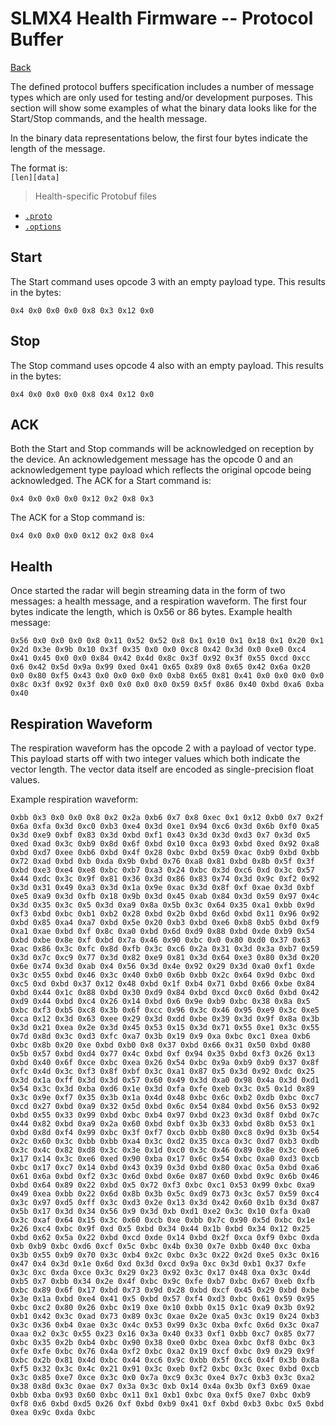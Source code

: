 # SLMX4 Health Firmware -- Protocol Buffer

[Back](../)

The defined protocol buffers specification includes a number of message types which are only used for testing and/or development purposes. This section will show some examples of what the binary data looks like for the Start/Stop commands, and the health message.

In the binary data representations below, the first four bytes indicate the length of the message. 

The format is:  
`[len][data]`

> Health-specific Protobuf files

- [`.proto`](slmx4_usb_vcom.proto)
- [`.options`](slmx4_usb_vcom.options)

## Start
The Start command uses opcode 3 with an empty payload type. This results in the bytes:
```
0x4 0x0 0x0 0x0 0x8 0x3 0x12 0x0
```

## Stop
The Stop command uses opcode 4 also with an empty payload. This results in the bytes:
```
0x4 0x0 0x0 0x0 0x8 0x4 0x12 0x0
```
## ACK
Both the Start and Stop commands will be acknowledged on reception by the device. An acknowledgement message has the opcode 0 and an acknowledgement type payload which reflects the original opcode being acknowledged.
The ACK for a Start command is:
```
0x4 0x0 0x0 0x0 0x12 0x2 0x8 0x3
```
The ACK for a Stop command is:
```
0x4 0x0 0x0 0x0 0x12 0x2 0x8 0x4
```

## Health
Once started the radar will begin streaming data in the form of two messages: a health message, and a respiration waveform.
The first four bytes indicate the length, which is 0x56 or 86 bytes.
Example health message:
```
0x56 0x0 0x0 0x0 0x8 0x11 0x52 0x52 0x8 0x1 0x10 0x1 0x18 0x1 0x20 0x1 0x2d 0x3e 0x9b 0x10 0x3f 0x35 0x0 0x0 0xc8 0x42 0x3d 0x0 0xe0 0xc4 0x41 0x45 0x0 0x0 0x84 0x42 0x4d 0x8c 0x3f 0x92 0x3f 0x55 0xcd 0xcc 0x6 0x42 0x5d 0x9a 0x99 0xed 0x41 0x65 0x89 0x8 0x65 0x42 0x6a 0x20 0x0 0x80 0xf5 0x43 0x0 0x0 0x0 0x0 0xb8 0x65 0x81 0x41 0x0 0x0 0x0 0x0 0x8c 0x3f 0x92 0x3f 0x0 0x0 0x0 0x0 0x59 0x5f 0x86 0x40 0xbd 0xa6 0xba 0x40
``` 

## Respiration Waveform
The respiration waveform has the opcode 2 with a payload of vector type. This payload starts off with two integer values which both indicate the vector length. The vector data itself are encoded as single-precision float values.

Example respiration waveform:
```
0xbb 0x3 0x0 0x0 0x8 0x2 0x2a 0xb6 0x7 0x8 0xec 0x1 0x12 0xb0 0x7 0x2f 0x6a 0xfa 0x3d 0xc0 0xb3 0xe4 0x3d 0xe1 0x94 0xc6 0x3d 0x6b 0xf0 0xa5 0x3d 0xe9 0xbf 0x83 0x3d 0xbd 0xf1 0x43 0x3d 0x3d 0xd3 0x7 0x3d 0x5 0xed 0xad 0x3c 0xb9 0x8d 0x6f 0xbd 0x10 0xca 0x93 0xbd 0xed 0x92 0xa8 0xbd 0xd7 0xee 0xb6 0xbd 0x4f 0x28 0xbc 0xbd 0x59 0xac 0xb9 0xbd 0xbb 0x72 0xad 0xbd 0xb 0xda 0x9b 0xbd 0x76 0xa8 0x81 0xbd 0x8b 0x5f 0x3f 0xbd 0xe3 0xe4 0xe8 0xbc 0xb7 0xa3 0x24 0xbc 0x3d 0xc6 0xd 0x3c 0x57 0x44 0xdc 0x3c 0x9f 0x81 0x36 0x3d 0x86 0x83 0x74 0x3d 0x9c 0xf2 0x92 0x3d 0x31 0x49 0xa3 0x3d 0x1a 0x9e 0xac 0x3d 0x8f 0xf 0xae 0x3d 0xbf 0xe5 0xa9 0x3d 0xfb 0x18 0x9b 0x3d 0x45 0xab 0x84 0x3d 0x59 0x97 0x4c 0x3d 0x35 0x3c 0x5 0x3d 0xa9 0x8a 0x5b 0x3c 0x64 0x35 0xa1 0xbb 0x9d 0xf3 0xbd 0xbc 0xb1 0xb2 0x28 0xbd 0x2b 0xbd 0x6d 0xbd 0x11 0x96 0x92 0xbd 0x85 0xa4 0xa7 0xbd 0x5e 0x20 0xb3 0xbd 0xe6 0xb8 0xb5 0xbd 0xf9 0xa1 0xae 0xbd 0xf 0x8c 0xa0 0xbd 0x6d 0xd9 0x88 0xbd 0xde 0xb9 0x54 0xbd 0xbe 0x8e 0xf 0xbd 0x7a 0x46 0x90 0xbc 0x0 0x80 0xd0 0x37 0x63 0xac 0x86 0x3c 0xfc 0x8d 0xfb 0x3c 0xc6 0x2a 0x31 0x3d 0x3a 0xb7 0x59 0x3d 0x7c 0xc9 0x77 0x3d 0x82 0xe9 0x81 0x3d 0x64 0xe3 0x80 0x3d 0x20 0x6e 0x74 0x3d 0xab 0x4 0x56 0x3d 0x4e 0x92 0x29 0x3d 0xa0 0xf1 0xde 0x3c 0x55 0xbd 0x46 0x3c 0x40 0xb0 0x6b 0xbb 0x2c 0x64 0x9d 0xbc 0xd 0xc5 0xd 0xbd 0x37 0x12 0x48 0xbd 0x1f 0xb4 0x71 0xbd 0x66 0xbe 0x84 0xbd 0x44 0x1c 0x88 0xbd 0x30 0xd9 0x84 0xbd 0xcd 0xc0 0x6d 0xbd 0x42 0xd9 0x44 0xbd 0xc4 0x26 0x14 0xbd 0x6 0x9e 0xb9 0xbc 0x38 0x8a 0x5 0xbc 0xf3 0xb5 0xc8 0x3b 0x6f 0xcc 0x96 0x3c 0x46 0x95 0xe9 0x3c 0xe5 0xca 0x12 0x3d 0x63 0xee 0x29 0x3d 0xdd 0xbe 0x39 0x3d 0x9f 0x8a 0x3b 0x3d 0x21 0xea 0x2e 0x3d 0x45 0x53 0x15 0x3d 0x71 0x55 0xe1 0x3c 0x55 0x7d 0x8d 0x3c 0xd3 0xfc 0xa7 0x3b 0x19 0x9 0xa 0xbc 0xc1 0xea 0xb6 0xbc 0x8b 0x20 0xe 0xbd 0xb0 0x8 0x37 0xbd 0x66 0x31 0x50 0xbd 0x80 0x5b 0x57 0xbd 0xd4 0x77 0x4c 0xbd 0xf 0x94 0x35 0xbd 0xf3 0x26 0x13 0xbd 0x40 0x6f 0xce 0xbc 0xea 0x26 0x54 0xbc 0x9a 0xb9 0xb9 0x37 0x8f 0xfc 0x4d 0x3c 0xf3 0x8f 0xbf 0x3c 0xa1 0x87 0x5 0x3d 0x92 0xdc 0x25 0x3d 0x1a 0xff 0x3d 0x3d 0x57 0x60 0x49 0x3d 0xa0 0x98 0x4a 0x3d 0xd1 0x54 0x3c 0x3d 0xba 0xd6 0x1e 0x3d 0xfa 0xfe 0xeb 0x3c 0x5 0x1d 0x89 0x3c 0x9e 0xf7 0x35 0x3b 0x1a 0x4d 0x48 0xbc 0x6c 0xb2 0xdb 0xbc 0xc7 0xcd 0x27 0xbd 0xa9 0x32 0x5d 0xbd 0x6c 0x54 0x84 0xbd 0x56 0x53 0x92 0xbd 0x55 0x33 0x99 0xbd 0xbc 0xb4 0x97 0xbd 0x23 0x3d 0x8f 0xbd 0x7c 0x44 0x82 0xbd 0xa9 0x2a 0x60 0xbd 0xbf 0x3b 0x33 0xbd 0x8b 0x53 0x1 0xbd 0x8d 0xf4 0x99 0xbc 0x3f 0xf7 0xcb 0xbb 0x80 0xc8 0x9d 0x3b 0x54 0x2c 0x60 0x3c 0xbb 0xbb 0xa4 0x3c 0xd2 0x35 0xca 0x3c 0xd7 0xb3 0xdb 0x3c 0x4c 0x82 0xd8 0x3c 0x3e 0x1d 0xc0 0x3c 0x46 0x89 0x8e 0x3c 0xe6 0x17 0x14 0x3c 0xe6 0xed 0x90 0xba 0x17 0x6c 0x54 0xbc 0xa0 0xd3 0xcb 0xbc 0x17 0xc7 0x14 0xbd 0x43 0x39 0x3d 0xbd 0x80 0xac 0x5a 0xbd 0xa6 0x61 0x6a 0xbd 0xf2 0x3c 0x6d 0xbd 0x6e 0x87 0x60 0xbd 0x9c 0x6b 0x46 0xbd 0x64 0x89 0x22 0xbd 0x5 0x72 0xf3 0xbc 0xc1 0x53 0x99 0xbc 0xa9 0x49 0xea 0xbb 0x22 0x6d 0x8b 0x3b 0x5c 0xd9 0x73 0x3c 0x57 0x59 0xc4 0x3c 0x97 0xd5 0xff 0x3c 0xd3 0x2e 0x13 0x3d 0x42 0x60 0x1b 0x3d 0x87 0x5b 0x17 0x3d 0x34 0x56 0x9 0x3d 0xb 0xd1 0xe2 0x3c 0x10 0xfa 0xa0 0x3c 0xaf 0x64 0x15 0x3c 0x60 0xcb 0xe 0xbb 0x7c 0x90 0x5d 0xbc 0x1e 0x26 0xc4 0xbc 0x9f 0xd 0x5 0xbd 0x34 0x44 0x1b 0xbd 0x34 0x12 0x25 0xbd 0x62 0x5a 0x22 0xbd 0xcd 0xde 0x14 0xbd 0x2f 0xca 0xf9 0xbc 0xda 0xb 0xb9 0xbc 0xd6 0xcf 0x5c 0xbc 0x4b 0x30 0x7e 0xbb 0x40 0xc 0xba 0x3b 0x55 0xb9 0x70 0x3c 0xb4 0x2c 0xbc 0x3c 0x22 0x2d 0xe5 0x3c 0x16 0x47 0x4 0x3d 0x1e 0x6d 0xd 0x3d 0xcd 0x9a 0xc 0x3d 0xb1 0x37 0xfe 0x3c 0xc 0xda 0xce 0x3c 0x29 0x23 0x92 0x3c 0x17 0x48 0xa 0x3c 0x4d 0xb5 0x7 0xbb 0x34 0x2e 0x4f 0xbc 0x9c 0xfe 0xb7 0xbc 0x67 0xeb 0xfb 0xbc 0x89 0x6f 0x17 0xbd 0x73 0x9d 0x28 0xbd 0xcf 0x45 0x29 0xbd 0xbe 0x3e 0x1a 0xbd 0xe4 0x41 0x5 0xbd 0x57 0xf4 0xd3 0xbc 0x61 0x59 0x95 0xbc 0xc2 0x80 0x26 0xbc 0x19 0xe 0x10 0xbb 0x15 0x1c 0xa9 0x3b 0x92 0xb1 0x42 0x3c 0xad 0x73 0x89 0x3c 0xae 0x2e 0xa5 0x3c 0x19 0x24 0xb3 0x3c 0x36 0xb4 0xae 0x3c 0x4c 0x53 0x99 0x3c 0xba 0xfc 0x6d 0x3c 0xa7 0xaa 0x2 0x3c 0x55 0x23 0x16 0x3a 0x40 0x33 0xf1 0xbb 0xc7 0x85 0x77 0xbc 0x35 0x2b 0xb4 0xbc 0x90 0x38 0xe0 0xbc 0xea 0xbc 0xf8 0xbc 0x3 0xfe 0xfe 0xbc 0x76 0x4a 0xf2 0xbc 0xa2 0x19 0xcf 0xbc 0x9 0x29 0x9f 0xbc 0x2b 0x81 0x4d 0xbc 0x44 0xc6 0x9c 0xbb 0x5f 0xc6 0x4f 0x3b 0x8a 0xf5 0x32 0x3c 0x4c 0x21 0x91 0x3c 0xeb 0xf2 0xbc 0x3c 0xec 0xbd 0xcb 0x3c 0x85 0xe7 0xce 0x3c 0x0 0x7a 0xc9 0x3c 0xe4 0x7c 0xb3 0x3c 0xa2 0x38 0x8d 0x3c 0xae 0x7 0x3a 0x3c 0xb 0x14 0x4a 0x3b 0xf3 0x69 0xae 0xbb 0xba 0x93 0x60 0xbc 0x11 0x1 0xb1 0xbc 0xa 0xf5 0xe7 0xbc 0xb9 0xf8 0x6 0xbd 0xd5 0x26 0xf 0xbd 0xb9 0x41 0xf 0xbd 0xb3 0xbc 0x5 0xbd 0xea 0x9c 0xda 0xbc 
```
